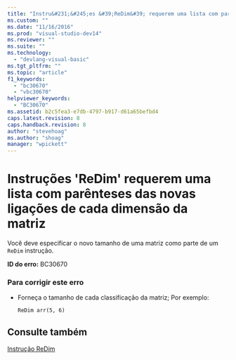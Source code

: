 ```yaml
---
title: "Instru&#231;&#245;es &#39;ReDim&#39; requerem uma lista com par&#234;nteses das novas liga&#231;&#245;es de cada dimens&#227;o da matriz | Microsoft Docs"
ms.custom: ""
ms.date: "11/16/2016"
ms.prod: "visual-studio-dev14"
ms.reviewer: ""
ms.suite: ""
ms.technology: 
  - "devlang-visual-basic"
ms.tgt_pltfrm: ""
ms.topic: "article"
f1_keywords: 
  - "bc30670"
  - "vbc30670"
helpviewer_keywords: 
  - "BC30670"
ms.assetid: b2c5fea3-e7db-4797-b917-d61a65befbd4
caps.latest.revision: 8
caps.handback.revision: 8
author: "stevehoag"
ms.author: "shoag"
manager: "wpickett"
---
```

# Instru&#231;&#245;es &#39;ReDim&#39; requerem uma lista com par&#234;nteses das novas liga&#231;&#245;es de cada dimens&#227;o da matriz
Você deve especificar o novo tamanho de uma matriz como parte de um `ReDim` instrução.  
  
 **ID do erro:** BC30670  
  
### Para corrigir este erro  
  
-   Forneça o tamanho de cada classificação da matriz; Por exemplo:  
  
    ```  
    ReDim arr(5, 6)  
    ```  
  
## Consulte também  
 [Instrução ReDim](../../visual-basic/language-reference/statements/redim-statement.md)